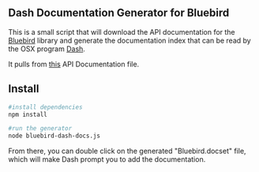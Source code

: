 ## Dash Documentation Generator for Bluebird

This is a small script that will download the API documentation for the
[Bluebird](https://github.com/petkaantonov/bluebird) library and generate
the documentation index that can be read by the OSX program
[Dash](http://kapeli.com/dash).

It pulls from 
[this](http://bluebirdjs.com/docs/api-reference.html) API 
Documentation file.

## Install

```sh
#install dependencies
npm install

#run the generator
node bluebird-dash-docs.js
```

From there, you can double click on the generated "Bluebird.docset" file,
which will make Dash prompt you to add the documentation.
